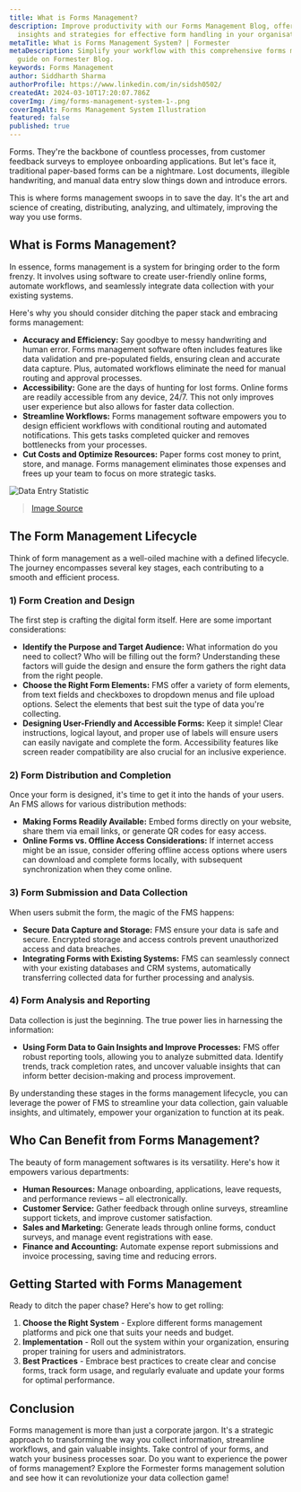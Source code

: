 ```yaml
---
title: What is Forms Management?
description: Improve productivity with our Forms Management Blog, offering
  insights and strategies for effective form handling in your organisation.
metaTitle: What is Forms Management System? | Formester
metaDescription: Simplify your workflow with this comprehensive forms management
  guide on Formester Blog.
keywords: Forms Management
author: Siddharth Sharma
authorProfile: https://www.linkedin.com/in/sidsh0502/
createdAt: 2024-03-10T17:20:07.786Z
coverImg: /img/forms-management-system-1-.png
coverImgAlt: Forms Management System Illustration
featured: false
published: true
---
```

Forms. They're the backbone of countless processes, from customer feedback surveys to employee onboarding applications. But let's face it, traditional paper-based forms can be a nightmare. Lost documents, illegible handwriting, and manual data entry slow things down and introduce errors.

This is where forms management swoops in to save the day. It's the art and science of creating, distributing, analyzing, and ultimately, improving the way you use forms.

## What is Forms Management?

In essence, forms management is a system for bringing order to the form frenzy. It involves using software to create user-friendly online forms, automate workflows, and seamlessly integrate data collection with your existing systems.

Here's why you should consider ditching the paper stack and embracing forms management:

* **Accuracy and Efficiency:** Say goodbye to messy handwriting and human error. Forms management software often includes features like data validation and pre-populated fields, ensuring clean and accurate data capture. Plus, automated workflows eliminate the need for manual routing and approval processes.
* **Accessibility:** Gone are the days of hunting for lost forms. Online forms are readily accessible from any device, 24/7. This not only improves user experience but also allows for faster data collection.
* **Streamline Workflows:** Forms management software empowers you to design efficient workflows with conditional routing and automated notifications. This gets tasks completed quicker and removes bottlenecks from your processes.
* **Cut Costs and Optimize Resources:** Paper forms cost money to print, store, and manage. Forms management eliminates those expenses and frees up your team to focus on more strategic tasks.

![Data Entry Statistic](/img/manual-data-entry-statistic.png "Data Entry Statistic")

> [Image Source](https://www.docuclipper.com/blog/data-entry-statistics/)

## The Form Management Lifecycle

Think of form management as a well-oiled machine with a defined lifecycle. The journey encompasses several key stages, each contributing to a smooth and efficient process.

### 1) Form Creation and Design

The first step is crafting the digital form itself. Here are some important considerations:

* **Identify the Purpose and Target Audience:** What information do you need to collect? Who will be filling out the form? Understanding these factors will guide the design and ensure the form gathers the right data from the right people.
* **Choose the Right Form Elements:** FMS offer a variety of form elements, from text fields and checkboxes to dropdown menus and file upload options. Select the elements that best suit the type of data you're collecting.
* **Designing User-Friendly and Accessible Forms:** Keep it simple! Clear instructions, logical layout, and proper use of labels will ensure users can easily navigate and complete the form. Accessibility features like screen reader compatibility are also crucial for an inclusive experience. 

### 2) Form Distribution and Completion

Once your form is designed, it's time to get it into the hands of your users. An FMS allows for various distribution methods:

* **Making Forms Readily Available:** Embed forms directly on your website, share them via email links, or generate QR codes for easy access. 
* **Online Forms vs. Offline Access Considerations:** If internet access might be an issue, consider offering offline access options where users can download and complete forms locally, with subsequent synchronization when they come online.

### 3) Form Submission and Data Collection

When users submit the form, the magic of the FMS happens:

* **Secure Data Capture and Storage:** FMS ensure your data is safe and secure. Encrypted storage and access controls prevent unauthorized access and data breaches.
* **Integrating Forms with Existing Systems:** FMS can seamlessly connect with your existing databases and CRM systems, automatically transferring collected data for further processing and analysis.

### 4) Form Analysis and Reporting

Data collection is just the beginning. The true power lies in harnessing the information:

* **Using Form Data to Gain Insights and Improve Processes:** FMS offer robust reporting tools, allowing you to analyze submitted data. Identify trends, track completion rates, and uncover valuable insights that can inform better decision-making and process improvement.

By understanding these stages in the forms management lifecycle, you can leverage the power of FMS to streamline your data collection, gain valuable insights, and ultimately, empower your organization to function at its peak.

## Who Can Benefit from Forms Management?

The beauty of form management softwares is its versatility. Here's how it empowers various departments:

* **Human Resources:** Manage onboarding, applications, leave requests, and performance reviews – all electronically.
* **Customer Service:** Gather feedback through online surveys, streamline support tickets, and improve customer satisfaction.
* **Sales and Marketing:** Generate leads through online forms, conduct surveys, and manage event registrations with ease.
* **Finance and Accounting:** Automate expense report submissions and invoice processing, saving time and reducing errors.

## Getting Started with Forms Management

Ready to ditch the paper chase? Here's how to get rolling:

1. **Choose the Right System** - Explore different forms management platforms and pick one that suits your needs and budget.
2. **Implementation** - Roll out the system within your organization, ensuring proper training for users and administrators.
3. **Best Practices** - Embrace best practices to create clear and concise forms, track form usage, and regularly evaluate and update your forms for optimal performance.

## Conclusion

Forms management is more than just a corporate jargon. It's a strategic approach to transforming the way you collect information, streamline workflows, and gain valuable insights. Take control of your forms, and watch your business processes soar. Do you want to experience the power of forms management? Explore the Formester forms management solution and see how it can revolutionize your data collection game!
